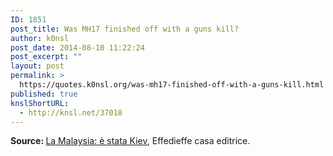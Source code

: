 ```yaml
---
ID: 1851
post_title: Was MH17 finished off with a guns kill?
author: k0nsl
post_date: 2014-08-10 11:22:24
post_excerpt: ""
layout: post
permalink: >
  https://quotes.k0nsl.org/was-mh17-finished-off-with-a-guns-kill.html
published: true
knslShortURL:
  - http://knsl.net/37018
---
```

<strong>Source: </strong><a href="http://www.effedieffe.com/index.php?option=com_jcs&amp;view=jcs&amp;layout=form&amp;Itemid=134&amp;aid=303768" target="_blank">La Malaysia: è stata Kiev</a>, Effedieffe casa editrice.